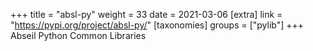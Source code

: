 +++
title = "absl-py"
weight = 33
date = 2021-03-06
[extra]
link = "https://pypi.org/project/absl-py/"
[taxonomies]
groups = ["pylib"]
+++
Abseil Python Common Libraries

